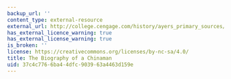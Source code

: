 ```yaml
---
backup_url: ''
content_type: external-resource
external_url: http://college.cengage.com/history/ayers_primary_sources/leechew_biography_chinaman.htm
has_external_licence_warning: true
has_external_license_warning: true
is_broken: ''
license: https://creativecommons.org/licenses/by-nc-sa/4.0/
title: The Biography of a Chinaman
uid: 37c4c776-6ba4-4dfc-9039-63a4463d159e
---
```

